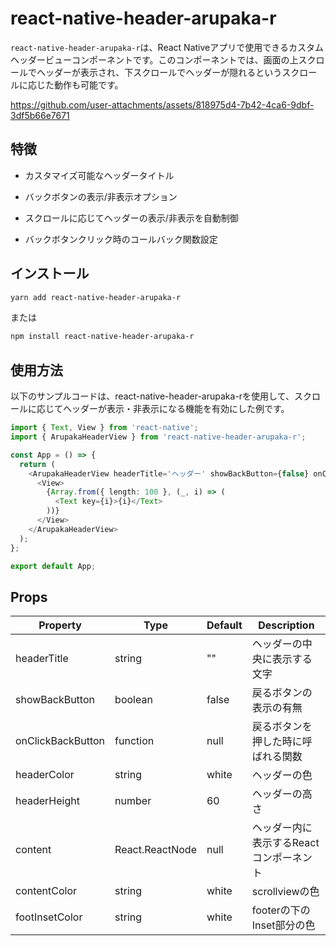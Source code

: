 # react-native-header-arupaka-r

`react-native-header-arupaka-r`は、React Nativeアプリで使用できるカスタムヘッダービューコンポーネントです。このコンポーネントでは、画面の上スクロールでヘッダーが表示され、下スクロールでヘッダーが隠れるというスクロールに応じた動作も可能です。


https://github.com/user-attachments/assets/818975d4-7b42-4ca6-9dbf-3df5b66e7671


## 特徴

- カスタマイズ可能なヘッダータイトル



- バックボタンの表示/非表示オプション
- スクロールに応じてヘッダーの表示/非表示を自動制御
- バックボタンクリック時のコールバック関数設定

## インストール

```bash
yarn add react-native-header-arupaka-r
```
または
```bash
npm install react-native-header-arupaka-r
```

## 使用方法
以下のサンプルコードは、react-native-header-arupaka-rを使用して、スクロールに応じてヘッダーが表示・非表示になる機能を有効にした例です。

```TypeScript
import { Text, View } from 'react-native';
import { ArupakaHeaderView } from 'react-native-header-arupaka-r';

const App = () => {
  return (
    <ArupakaHeaderView headerTitle='ヘッダー' showBackButton={false} onClickBackButton={()=>console.log("バックボタンが押された")}>
      <View>
        {Array.from({ length: 100 }, (_, i) => (
          <Text key={i}>{i}</Text>
        ))}
      </View>
    </ArupakaHeaderView>
  );
};

export default App;
```

## Props

| Property     | Type            | Default | Description                          |
|--------------|-----------------|---------|--------------------------------------|
| headerTitle  | string          | ""      | ヘッダーの中央に表示する文字         |
| showBackButton | boolean       | false   | 戻るボタンの表示の有無|
| onClickBackButton | function   | null    | 戻るボタンを押した時に呼ばれる関数
| headerColor  | string          | white   | ヘッダーの色|
| headerHeight | number          | 60      | ヘッダーの高さ| 
| content      | React.ReactNode | null    | ヘッダー内に表示するReactコンポーネント |
| contentColor | string          | white |scrollviewの色|
| footInsetColor | string        | white | footerの下のInset部分の色


